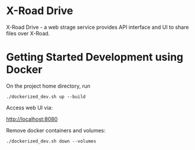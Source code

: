 # X-Road Drive

X-Road Drive - a web strage service provides API interface and UI to share files over X-Road.

# Getting Started Development using Docker

On the project home directory, run

```
./dockerized_dev.sh up --build
```

Access web UI via:

[http://localhost:8080](http://localhost:8080)

Remove docker containers and volumes:

```
./dockerized_dev.sh down --volumes
```